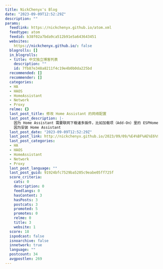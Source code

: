 ```yaml
---
title: NickChenyx's Blog
date: "2023-09-09T12:52:29Z"
description: ""
params:
  feedlink: https://nickchenyx.github.io/atom.xml
  feedtype: atom
  feedid: b38f02a7bda9ca512b91e5a643643451
  websites:
    https://nickchenyx.github.io/: false
  blogrolls: []
  in_blogrolls:
  - title: 中文独立博客列表
    description: ""
    id: 7fb87e348a8211f4c19e4b0b0da225bd
  recommended: []
  recommender: []
  categories:
  - HA
  - HAOS
  - HomeAssistant
  - Network
  - Proxy
  relme: {}
  last_post_title: 修改 Home Assistant 的网络配置
  last_post_description: |-
    因为 Home Assistant 需要联网下载诸多插件，比如加载项（Add-On）里的 ESPHome、Node-RED 之类的，需要配置网络代理才能够下载。
    因为安装 Home Assistant
  last_post_date: "2023-09-09T12:52:29Z"
  last_post_link: http://nickchenyx.github.io/2023/09/09/%E4%BF%AE%E6%94%B9%20Home%20Assistant%20%E7%9A%84%E7%BD%91%E7%BB%9C%E9%85%8D%E7%BD%AE/
  last_post_categories:
  - HA
  - HAOS
  - HomeAssistant
  - Network
  - Proxy
  last_post_language: ""
  last_post_guid: 91924bfc7529ba5205c9eabe05ff725f
  score_criteria:
    cats: 0
    description: 0
    feedlangs: 0
    hasContent: 3
    hasPosts: 3
    postcats: 3
    promoted: 5
    promotes: 0
    relme: 0
    title: 3
    website: 1
  score: 18
  ispodcast: false
  isnoarchive: false
  innetwork: true
  language: ""
  postcount: 34
  avgpostlen: 269
---
```

